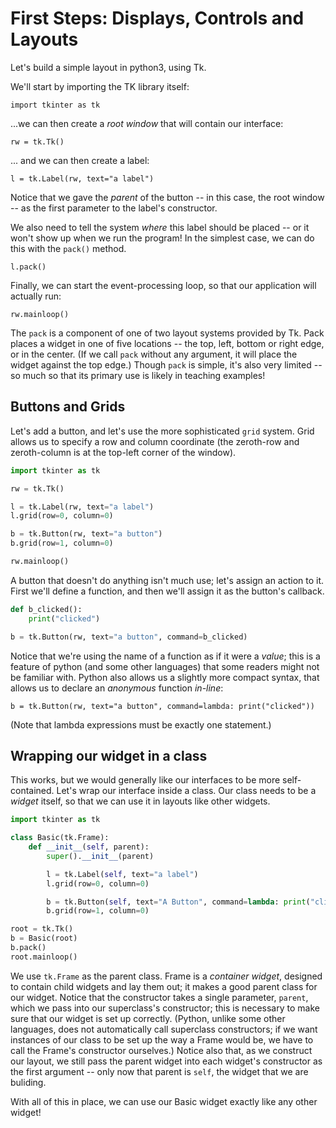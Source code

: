 First Steps: Displays, Controls and Layouts
===========================================

Let's build a simple layout in python3, using Tk.

We'll start by importing the TK library itself:

    import tkinter as tk

...we can then create a *root window* that will contain our interface:

    rw = tk.Tk()

... and we can then create a label:

    l = tk.Label(rw, text="a label")

Notice that we gave the *parent* of the button -- in this case, the root window -- as the first parameter to the label's constructor.

We also need to tell the system *where* this label should be placed -- or it won't show up when we run the program!
In the simplest case, we can do this with the `pack()` method.

    l.pack()

Finally, we can start the event-processing loop, so that our application will actually run:

    rw.mainloop()

The `pack` is a component of one of two layout systems provided by Tk.
Pack places a widget in one of five locations -- the top, left, bottom or right edge, or in the center.
(If we call `pack` without any argument, it will place the widget against the top edge.)
Though `pack` is simple, it's also very limited -- so much so that its primary use is likely in teaching examples!

## Buttons and Grids

Let's add a button, and let's use the more sophisticated `grid` system.
Grid allows us to specify a row and column coordinate (the zeroth-row and zeroth-column is at the top-left corner of the window).

``` python
import tkinter as tk

rw = tk.Tk()

l = tk.Label(rw, text="a label")
l.grid(row=0, column=0)

b = tk.Button(rw, text="a button")
b.grid(row=1, column=0)

rw.mainloop()
```

A button that doesn't do anything isn't much use; let's assign an action to it.
First we'll define a function, and then we'll assign it as the button's callback.

``` python
def b_clicked():
    print("clicked")

b = tk.Button(rw, text="a button", command=b_clicked)
```

Notice that we're using the name of a function as if it were a *value*; this is a feature of python (and some other languages) that some readers might not be familiar with.
Python also allows us a slightly more compact syntax, that allows us to declare an *anonymous* function *in-line*:

    b = tk.Button(rw, text="a button", command=lambda: print("clicked"))

(Note that lambda expressions must be exactly one statement.)

## Wrapping our widget in a class

This works, but we would generally like our interfaces to be more self-contained.
Let's wrap our interface inside a class.
Our class needs to be a *widget* itself, so that we can use it in layouts like other widgets.

``` python
import tkinter as tk

class Basic(tk.Frame):
    def __init__(self, parent):
        super().__init__(parent)

        l = tk.Label(self, text="a label")
        l.grid(row=0, column=0)

        b = tk.Button(self, text="A Button", command=lambda: print("clicked"))
        b.grid(row=1, column=0)

root = tk.Tk()
b = Basic(root)
b.pack()
root.mainloop()
```

We use `tk.Frame` as the parent class.
Frame is a *container widget*, designed to contain child widgets and lay them out; it makes a good parent class for our widget.
Notice that the constructor takes a single parameter, `parent`, which we pass into our superclass's constructor; this is necessary to make sure that our widget is set up correctly.
(Python, unlike some other languages, does not automatically call superclass constructors; if we want instances of our class to be set up the way a Frame would be, we have to call the Frame's constructor ourselves.)
Notice also that, as we construct our layout, we still pass the parent widget into each widget's constructor as the first argument -- only now that parent is `self`, the widget that we are buliding.

With all of this in place, we can use our Basic widget exactly like any other widget!